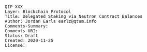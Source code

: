 <pre>
  QIP-XXX
  Layer: Blockchain Protocol
  Title: Delegated Staking via Neutron Contract Balances
  Author: Jordan Earls earlz@qtum.info
  Comments-Summary: 
  Comments-URI: 
  Status: Draft
  Created: 2020-11-25
  License:
</pre>


